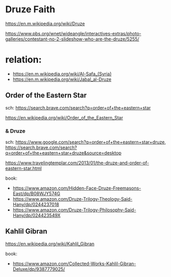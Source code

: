 # Druze Faith
https://en.m.wikipedia.org/wiki/Druze

https://www.pbs.org/wnet/wideangle/interactives-extras/photo-galleries/contestant-no-2-slideshow-who-are-the-druze/5255/

# relation:
- https://en.m.wikipedia.org/wiki/Al-Safa_(Syria)
- https://en.m.wikipedia.org/wiki/Jabal_al-Druze

## Order of the Eastern Star
sch: https://search.brave.com/search?q=order+of+the+eastern+star

https://en.wikipedia.org/wiki/Order_of_the_Eastern_Star

### & Druze
sch: https://www.google.com/search?q=order+of+the+eastern+star+druze, https://search.brave.com/search?q=order+of+the+eastern+star+druze&source=desktop

https://www.travelingtemplar.com/2013/01/the-druze-and-order-of-eastern-star.html

book:
- https://www.amazon.com/Hidden-Face-Druze-Freemasons-East/dp/B08WJY574G
- https://www.amazon.com/Druze-Trilogy-Theology-Said-Hany/dp/0244237018
- https://www.amazon.com/Druze-Trilogy-Philosophy-Said-Hany/dp/024423549X

## Kahlil Gibran
https://en.wikipedia.org/wiki/Kahlil_Gibran

book:
- https://www.amazon.com/Collected-Works-Kahlil-Gibran-Deluxe/dp/9387779025/
